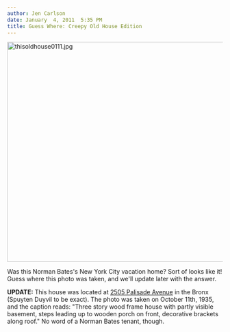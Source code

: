 ```yaml
---
author: Jen Carlson
date: January  4, 2011  5:35 PM
title: Guess Where: Creepy Old House Edition
---
```


<p><span class="mt-enclosure mt-enclosure-image" style="display: inline;"> <img alt="thisoldhouse0111.jpg" src="https://web.archive.org/web/20110629173617im_/http://gothamist.com/attachments/arts_jen/thisoldhouse0111.jpg" width="640" height="513" class="image-none"> </span></p>

<p>Was this Norman Bates&apos;s New York City vacation home? Sort of looks like it! Guess where this photo was taken, and we&apos;ll update later with the answer.</p>

<p><strong>UPDATE:</strong> This house was located at <a href="https://web.archive.org/web/20110629173617/http://maps.google.com/maps?hl=en&amp;q=2505+Palisade+Avenue+NY&amp;ie=UTF8&amp;hq=&amp;hnear=2505+Palisade+Ave,+Bronx,+New+York+10463&amp;gl=us&amp;sqi=2&amp;ll=40.879402,-73.920865&amp;spn=0.010075,0.021737&amp;t=h&amp;z=16&amp;iwloc=A&amp;layer=c&amp;cbll=40.880531,-73.922362&amp;panoid=OApFgDebrrbZSavViNV6tA&amp;cbp=12,321.02,,0,8.75">2505 Palisade Avenue</a> in the Bronx (Spuyten Duyvil to be exact). The photo was taken on October 11th, 1935, and the caption reads: &quot;Three story wood frame house with partly visible basement, steps leading up to wooden porch on front, decorative brackets along roof.&quot; No word of a Norman Bates tenant, though.</p>